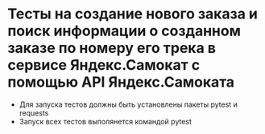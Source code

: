 ﻿# Тесты на создание нового заказа и поиск информации о созданном заказе по номеру его трека в сервисе Яндекс.Самокат с помощью API Яндекс.Самоката
- Для запуска тестов должны быть установлены пакеты pytest и requests
- Запуск всех тестов выполянется командой pytest